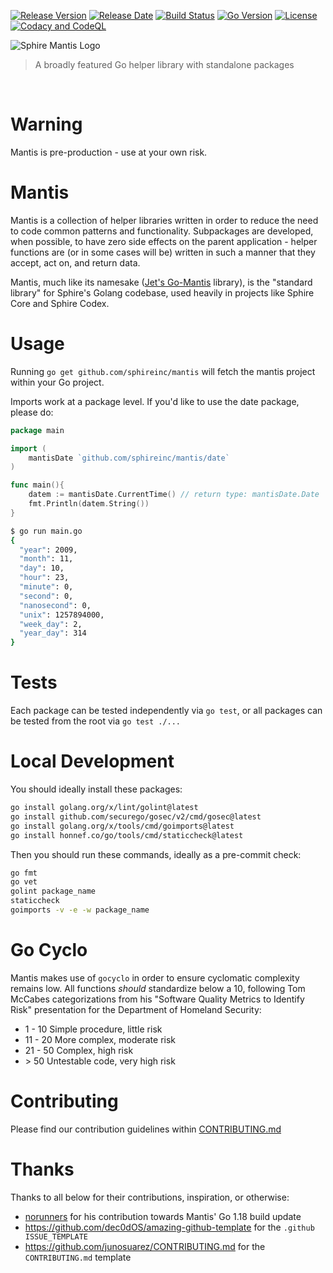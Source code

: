 [![Release Version](https://img.shields.io/github/v/release/sphireinc/mantis)](https://github.com/sphireinc/Mantis/releases/latest)
[![Release Date](https://img.shields.io/github/release-date/sphireinc/mantis)](https://github.com/sphireinc/Mantis/releases/latest)
[![Build Status](https://github.com/sphireinc/Mantis/actions/workflows/build.yml/badge.svg?branch=master)](https://github.com/sphireinc/Mantis/actions/workflows/build-and-test.yml)
[![Go Version](https://img.shields.io/github/go-mod/go-version/sphireinc/mantis)](https://github.com/sphireinc/Mantis/releases/latest)
[![License](https://img.shields.io/github/license/sphireinc/mantis)](https://github.com/sphireinc/Mantis/releases/latest)
[![Codacy and CodeQL](https://github.com/sphireinc/Mantis/actions/workflows/analyze.yml/badge.svg?branch=master)](https://github.com/sphireinc/Mantis/actions/workflows/codeql-analysis.yml)

<p>
    <img src="https://raw.githubusercontent.com/sphireinc/Mantis/master/_logo/mantis_logo.png" alt="Sphire Mantis Logo"/>
</p>

> A broadly featured Go helper library with standalone packages

<p>
  <a target="_blank" href="https://github.com/sphireinc/Mantis/tree/master/byte"><img src="https://img.shields.io/badge/Byte-brightgreen" alt=""/></a>&nbsp;
  <a target="_blank" href="https://github.com/sphireinc/Mantis/tree/master/cache"><img src="https://img.shields.io/badge/Cache-blue" alt=""/></a>&nbsp;
  <a target="_blank" href="https://github.com/sphireinc/Mantis/tree/master/data"><img src="https://img.shields.io/badge/Data-orangered" alt=""/></a>&nbsp;
  <a target="_blank" href="https://github.com/sphireinc/Mantis/tree/master/database"><img src="https://img.shields.io/badge/Database-violet" alt=""/></a>&nbsp;
  <a target="_blank" href="https://github.com/sphireinc/Mantis/tree/master/date"><img src="https://img.shields.io/badge/Date-informational" alt=""/></a>&nbsp;
  <a target="_blank" href="https://github.com/sphireinc/Mantis/tree/master/encoding"><img src="https://img.shields.io/badge/Encoding-brightgreen" alt=""/></a>&nbsp;
  <a target="_blank" href="https://github.com/sphireinc/Mantis/tree/master/encryption"><img src="https://img.shields.io/badge/Encryption-orangered" alt=""/></a>&nbsp;
  <a target="_blank" href="https://github.com/sphireinc/Mantis/tree/master/helper"><img src="https://img.shields.io/badge/Helper-important" alt=""/></a>&nbsp;
  <a target="_blank" href="https://github.com/sphireinc/Mantis/tree/master/http"><img src="https://img.shields.io/badge/HTTP-critical" alt=""/></a>&nbsp;
  <a target="_blank" href="https://github.com/sphireinc/Mantis/tree/master/log"><img src="https://img.shields.io/badge/Log-blue" alt=""/></a>&nbsp;
  <a target="_blank" href="https://github.com/sphireinc/Mantis/tree/master/uuid"><img src="https://img.shields.io/badge/UUID-lightgrey" alt=""/></a>&nbsp;
</p>


# Warning

Mantis is pre-production - use at your own risk.

# Mantis

Mantis is a collection of helper libraries written in order to reduce
the need to code common patterns and functionality. Subpackages are developed, when possible, 
to have zero side effects on the parent application - helper functions are (or in some cases will be)
written in such a manner that they accept, act on, and return data.

Mantis, much like its namesake ([Jet's Go-Mantis](https://github.com/jet/go-mantis) library), is the
"standard library" for Sphire's Golang codebase, used heavily in projects like Sphire Core and Sphire Codex. 

# Usage

Running `go get github.com/sphireinc/mantis` will fetch the mantis project within your Go project.

Imports work at a package level. If you'd like to use the date package, please do:

```go
package main 

import (
	mantisDate `github.com/sphireinc/mantis/date`
)

func main(){ 
	datem := mantisDate.CurrentTime() // return type: mantisDate.Date
	fmt.Println(datem.String())
}
```

```bash
$ go run main.go
{
  "year": 2009,
  "month": 11,
  "day": 10,
  "hour": 23,
  "minute": 0,
  "second": 0,
  "nanosecond": 0,
  "unix": 1257894000,
  "week_day": 2,
  "year_day": 314
}
```

# Tests

Each package can be tested independently via `go test`, or all packages can be tested from 
the root via `go test ./...`

# Local Development

You should ideally install these packages:

```bash
go install golang.org/x/lint/golint@latest
go install github.com/securego/gosec/v2/cmd/gosec@latest
go install golang.org/x/tools/cmd/goimports@latest
go install honnef.co/go/tools/cmd/staticcheck@latest
```

Then you should run these commands, ideally as a pre-commit check:

```bash
go fmt
go vet
golint package_name
staticcheck
goimports -v -e -w package_name
```

# Go Cyclo

Mantis makes use of `gocyclo` in order to ensure cyclomatic complexity remains low. All functions *should* 
standardize below a 10, following Tom McCabes categorizations from his "Software Quality Metrics 
to Identify Risk" presentation for the Department of Homeland Security:

* 1 - 10 Simple procedure, little risk
* 11 - 20 More complex, moderate risk
* 21 - 50 Complex, high risk
* \> 50 Untestable code, very high risk

# Contributing

Please find our contribution guidelines within [CONTRIBUTING.md](https://github.com/sphireinc/Mantis/blob/master/CONTRIBUTING.md)

# Thanks

Thanks to all below for their contributions, inspiration, or otherwise:

* [norunners](https://github.com/norunners) for his contribution towards Mantis' Go 1.18 build update
* https://github.com/dec0dOS/amazing-github-template for the `.github ISSUE_TEMPLATE`
* https://github.com/junosuarez/CONTRIBUTING.md for the `CONTRIBUTING.md` template